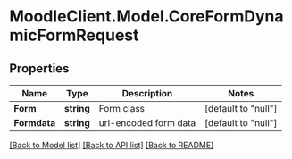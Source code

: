 # MoodleClient.Model.CoreFormDynamicFormRequest

## Properties

Name | Type | Description | Notes
------------ | ------------- | ------------- | -------------
**Form** | **string** | Form class | [default to "null"]
**Formdata** | **string** | url-encoded form data | [default to "null"]

[[Back to Model list]](../README.md#documentation-for-models) [[Back to API list]](../README.md#documentation-for-api-endpoints) [[Back to README]](../README.md)

